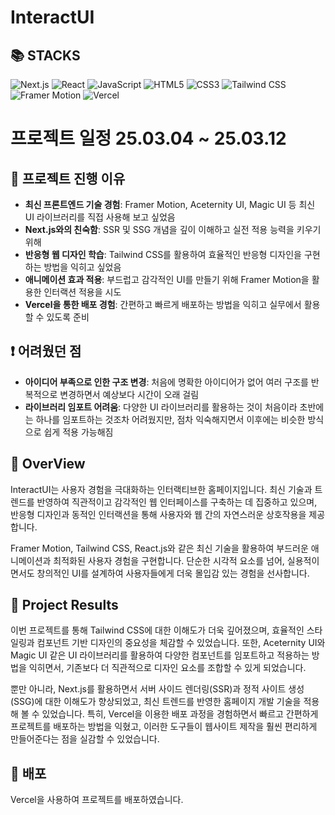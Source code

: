 # InteractUI

## 📚 STACKS

![Next.js](https://img.shields.io/badge/Next.js-000000?style=flat-square&logo=nextdotjs&logoColor=white)
![React](https://img.shields.io/badge/React-61DAFB?style=flat-square&logo=react&logoColor=white)
![JavaScript](https://img.shields.io/badge/JavaScript-F7DF1E?style=flat-square&logo=javascript&logoColor=black)
![HTML5](https://img.shields.io/badge/HTML5-E34F26?style=flat-square&logo=html5&logoColor=white)
![CSS3](https://img.shields.io/badge/CSS3-1572B6?style=flat-square&logo=css3&logoColor=white)
![Tailwind CSS](https://img.shields.io/badge/Tailwind_CSS-38B2AC?style=flat-square&logo=tailwind-css&logoColor=white)
![Framer Motion](https://img.shields.io/badge/Framer_Motion-0055FF?style=flat-square&logo=framer&logoColor=white)
![Vercel](https://img.shields.io/badge/Vercel-000000?style=flat-square&logo=vercel&logoColor=white)

# 프로젝트 일정 25.03.04 ~ 25.03.12

## 📌 프로젝트 진행 이유

- **최신 프론트엔드 기술 경험**: Framer Motion, Aceternity UI, Magic UI 등 최신 UI 라이브러리를 직접 사용해 보고 싶었음
- **Next.js와의 친숙함**: SSR 및 SSG 개념을 깊이 이해하고 실전 적용 능력을 키우기 위해
- **반응형 웹 디자인 학습**: Tailwind CSS를 활용하여 효율적인 반응형 디자인을 구현하는 방법을 익히고 싶었음
- **애니메이션 효과 적용**: 부드럽고 감각적인 UI를 만들기 위해 Framer Motion을 활용한 인터랙션 적용을 시도
- **Vercel을 통한 배포 경험**: 간편하고 빠르게 배포하는 방법을 익히고 실무에서 활용할 수 있도록 준비

## ❗ 어려웠던 점

- **아이디어 부족으로 인한 구조 변경**: 처음에 명확한 아이디어가 없어 여러 구조를 반복적으로 변경하면서 예상보다 시간이 오래 걸림
- **라이브러리 임포트 어려움**: 다양한 UI 라이브러리를 활용하는 것이 처음이라 초반에는 하나를 임포트하는 것조차 어려웠지만, 점차 익숙해지면서 이후에는 비슷한 방식으로 쉽게 적용 가능해짐

## 📖 OverView

InteractUI는 사용자 경험을 극대화하는 인터랙티브한 홈페이지입니다. 최신 기술과 트렌드를 반영하여 직관적이고 감각적인 웹 인터페이스를 구축하는 데 집중하고 있으며, 반응형 디자인과 동적인 인터랙션을 통해 사용자와 웹 간의 자연스러운 상호작용을 제공합니다.

Framer Motion, Tailwind CSS, React.js와 같은 최신 기술을 활용하여 부드러운 애니메이션과 최적화된 사용자 경험을 구현합니다. 단순한 시각적 요소를 넘어, 실용적이면서도 창의적인 UI를 설계하여 사용자들에게 더욱 몰입감 있는 경험을 선사합니다.

## 🎯 Project Results

이번 프로젝트를 통해 Tailwind CSS에 대한 이해도가 더욱 깊어졌으며, 효율적인 스타일링과 컴포넌트 기반 디자인의 중요성을 체감할 수 있었습니다. 또한, Aceternity UI와 Magic UI 같은 UI 라이브러리를 활용하여 다양한 컴포넌트를 임포트하고 적용하는 방법을 익히면서, 기존보다 더 직관적으로 디자인 요소를 조합할 수 있게 되었습니다.

뿐만 아니라, Next.js를 활용하면서 서버 사이드 렌더링(SSR)과 정적 사이트 생성(SSG)에 대한 이해도가 향상되었고, 최신 트렌드를 반영한 홈페이지 개발 기술을 적용해 볼 수 있었습니다. 특히, Vercel을 이용한 배포 과정을 경험하면서 빠르고 간편하게 프로젝트를 배포하는 방법을 익혔고, 이러한 도구들이 웹사이트 제작을 훨씬 편리하게 만들어준다는 점을 실감할 수 있었습니다.

## 🚀 배포

Vercel을 사용하여 프로젝트를 배포하였습니다.
